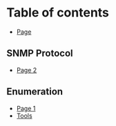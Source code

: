 # Table of contents

* [Page](README.md)

## SNMP Protocol

* [Page 2](snmp-protocol/page-2.md)

## Enumeration

* [Page 1](enumeration/page-1.md)
* [Tools](enumeration/tools.md)
